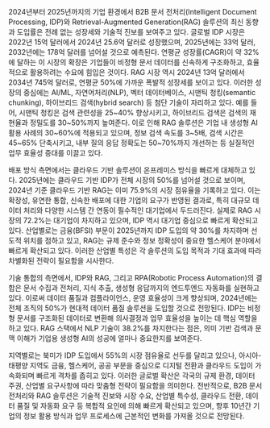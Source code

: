 2024년부터 2025년까지의 기업 환경에서 B2B 문서 전처리(Intelligent Document Processing, IDP)와 Retrieval-Augmented Generation(RAG) 솔루션의 최신 동향과 도입률은 전례 없는 성장세와 기술적 진보를 보여주고 있다. 글로벌 IDP 시장은 2022년 15억 달러에서 2024년 25.6억 달러로 성장했으며, 2025년에는 33억 달러, 2032년에는 178억 달러를 넘어설 것으로 예측된다. 연평균 성장률(CAGR)이 약 32%에 달하는 이 시장의 확장은 기업들이 비정형 문서 데이터를 신속하게 구조화하고, 효율적으로 활용하려는 수요에 힘입은 것이다. RAG 시장 역시 2024년 13억 달러에서 2034년 745억 달러로, 연평균 50%에 가까운 폭발적 성장세를 보이고 있다. 이러한 성장의 중심에는 AI/ML, 자연어처리(NLP), 벡터 데이터베이스, 시맨틱 청킹(semantic chunking), 하이브리드 검색(hybrid search) 등 첨단 기술이 자리하고 있다. 예를 들어, 시맨틱 청킹은 검색 관련성을 25~40% 향상시키고, 하이브리드 검색은 검색의 재현율과 정밀도를 30~50%까지 높여준다. 이로 인해 RAG 솔루션은 기업 내 생성형 AI 활용 사례의 30~60%에 적용되고 있으며, 정보 검색 속도를 3~5배, 검색 시간은 45~65% 단축시키고, 내부 질의 응답 정확도는 50~70%까지 개선하는 등 실질적인 업무 효율성 증대를 이끌고 있다.

배포 방식 측면에서는 클라우드 기반 솔루션이 온프레미스 방식을 빠르게 대체하고 있다. 2025년에는 클라우드 기반 IDP가 전체 시장의 50%를 넘어설 것으로 보이며, 2024년 기준 클라우드 기반 RAG는 이미 75.9%의 시장 점유율을 기록하고 있다. 이는 확장성, 유연한 통합, 신속한 배포에 대한 기업의 요구가 반영된 결과로, 특히 대규모 데이터 처리와 다양한 시스템 간 연동이 필수적인 대기업에서 두드러진다. 실제로 RAG 시장의 72.2%는 대기업이 차지하고 있으며, IDP 역시 대기업 중심으로 빠르게 확산되고 있다. 산업별로는 금융(BFSI) 부문이 2025년까지 IDP 도입의 약 30%를 차지하며 선도적 위치를 점하고 있고, RAG는 규제 준수와 정보 정확성이 중요한 헬스케어 분야에서 빠르게 확산되고 있다. 이러한 산업별 특성은 각 솔루션의 도입 목적과 기대 효과에 따라 차별화된 전략이 필요함을 시사한다.

기술 통합의 측면에서, IDP와 RAG, 그리고 RPA(Robotic Process Automation)의 결합은 문서 수집과 전처리, 지식 추출, 생성형 응답까지의 엔드투엔드 자동화를 실현하고 있다. 이로써 데이터 품질과 컴플라이언스, 운영 효율성이 크게 향상되며, 2024년에는 전체 조직의 50%가 현대적 데이터 품질 솔루션을 도입할 것으로 전망된다. IDP는 비정형 문서를 구조화된 데이터로 변환해 의사결정과 업무 효율성을 높이는 데 핵심 역할을 하고 있다. RAG 스택에서 NLP 기술이 38.2%를 차지한다는 점은, 의미 기반 검색과 문맥 이해가 기업용 생성형 AI의 성공에 얼마나 중요한지를 보여준다.

지역별로는 북미가 IDP 도입에서 55%의 시장 점유율로 선두를 달리고 있으나, 아시아-태평양 지역도 금융, 헬스케어, 공공 부문을 중심으로 디지털 전환과 클라우드 도입이 가속화되며 빠르게 격차를 좁히고 있다. 이러한 글로벌 확산은 각국의 규제 환경, 데이터 주권, 산업별 요구사항에 따라 맞춤형 전략이 필요함을 의미한다. 전반적으로, B2B 문서 전처리와 RAG 솔루션은 기술적 진보와 시장 수요, 산업별 특수성, 클라우드 전환, 데이터 품질 및 자동화 요구 등 복합적 요인에 의해 빠르게 확산되고 있으며, 향후 10년간 기업의 정보 활용 방식과 업무 프로세스에 근본적인 변화를 가져올 것으로 전망된다.